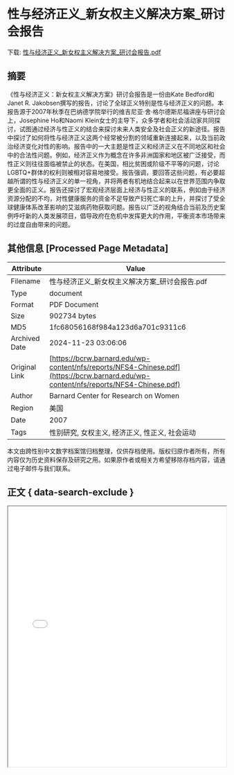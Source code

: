 # 性与经济正义_新女权主义解决方案_研讨会报告

<!-- tcd_download_link -->
下载: <a href="../性与经济正义_新女权主义解决方案_研讨会报告.pdf" download>性与经济正义_新女权主义解决方案_研讨会报告.pdf</a>
<!-- tcd_download_link_end -->

## 摘要

<!-- tcd_abstract -->
《性与经济正义：新女权主义解决方案》研讨会报告是一份由Kate Bedford和Janet R. Jakobsen撰写的报告，讨论了全球正义特别是性与经济正义的问题。本报告源于2007年秋季在巴纳德学院举行的维吉尼亚·舍·格尔德斯尼福讲座与研讨会上，Josephine Ho和Naomi Klein女士的主导下，众多学者和社会活动家共同探讨，试图通过经济与性正义的结合来探讨未来人类安全及社会正义的新途径。报告中探讨了如何将性与经济正义这两个经常被分割的领域重新连接起来，以及当前政治经济变化对性的影响。报告中的一大主题是性正义和经济正义在不同地区和社会中的合法性问题。例如，经济正义作为概念在许多非洲国家和地区被广泛接受，而性正义则往往面临被禁止的状态。在美国，相比贫困或阶级不平等的问题，讨论LGBTQ+群体的权利则被相对容易地接受。报告强调，要回答这些问题，有必要超越所谓的性与经济正义的单一视角，并将两者有机地结合起来以在世界范围内争取更全面的正义。报告还探讨了宏观经济层面上经济与性正义的联系，例如由于经济资源分配的不均，对性健康服务的资金不足导致产妇死亡率的上升，并探讨了受全球健康体系改革影响的艾滋病药物获取问题。报告以广泛的视角结合当前及历史案例呼吁新的人类发展项目，倡导政府在危机中发挥更大的作用，平衡资本市场带来的过度自由带来的问题。

<!-- tcd_abstract_end -->

## 其他信息 [Processed Page Metadata]

| Attribute       | Value                                  |
|-----------------|----------------------------------------|
| Filename        | 性与经济正义_新女权主义解决方案_研讨会报告.pdf                             |
| Type            | document                                 |
| Format          | PDF Document                               |
| Size            | 902734 bytes                           |
| MD5             | 1fc68056168f984a123d6a701c9311c6                                  |
| Archived Date   | 2024-11-23 03:06:06                             |
| Original Link   | [https://bcrw.barnard.edu/wp-content/nfs/reports/NFS4-Chinese.pdf](https://bcrw.barnard.edu/wp-content/nfs/reports/NFS4-Chinese.pdf)                         |
| Author          | Barnard Center for Research on Women                               |
| Region          | 美国                               |
| Date            | 2007                                 |
| Tags            | 性别研究, 女权主义, 经济正义, 性正义, 社会运动                                 |

本文由跨性别中文数字档案馆归档整理，仅供存档使用。版权归原作者所有，所有内容仅为历史资料保存及研究之用。如果原作者或相关方希望移除存档内容，请通过电子邮件与我们联系。

## 正文 { data-search-exclude }

<!-- tcd_main_text -->
<iframe src="../性与经济正义_新女权主义解决方案_研讨会报告.pdf" width="100%" height="600px">
    <p>无法显示PDF，请下载查看。</p>
</iframe>
<!-- tcd_main_text_end -->


